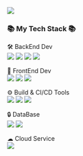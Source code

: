 <img src="https://capsule-render.vercel.app/api?type=waving&color=timeAuto&animation=fadeIn&height=150&section=header&text=hyeon&fontSize=90" />

### 📚 My Tech Stack 📚
🛠 BackEnd Dev
<br>
<img src="https://img.shields.io/badge/Java-007396?style=flat&logo=Java&logoColor=white" />
<img src="https://img.shields.io/badge/Spring-6DB33F?style=flat&logo=Spring&logoColor=white" />
<img src="https://img.shields.io/badge/Spring Boot-6DB33F?style=flat&logo=Spring Boot&logoColor=white" />
<img src="https://img.shields.io/badge/Spring Security-6DB33F?style=flat&logo=Spring Security&logoColor=white" />

🎨 FrontEnd Dev
<br>
<img src="https://img.shields.io/badge/CSS3-1572B6?style=flat&logo=CSS3&logoColor=white" />
<img src="https://img.shields.io/badge/React-61DAFB?style=flat&logo=React&logoColor=black" />
<img src="https://img.shields.io/badge/HTML5-E34F26?style=flat&logo=HTML5&logoColor=white" /> 

⚙ Build & CI/CD Tools
<br>
<img src="https://img.shields.io/badge/Gradle-02303A?style=flat&logo=Gradle&logoColor=white" />
<img src="https://img.shields.io/badge/jenkins-D24939?style=flat&logo=jenkins&logoColor=white" />
<img src="https://img.shields.io/badge/docker-2496ED?style=flat&logo=docker&logoColor=white" />  

🔒 DataBase
<br>
<img src="https://img.shields.io/badge/Oracle-F80000?style=flat&logo=Oracle&logoColor=white" />
<img src="https://img.shields.io/badge/dbeaver-382923?style=flat&logo=dbeaver&logoColor=white" />  

☁ Cloud Service
<br>
<img src="https://img.shields.io/badge/AWS-232F3E?style=flat&logo=amazonwebservices&logoColor=white" />
